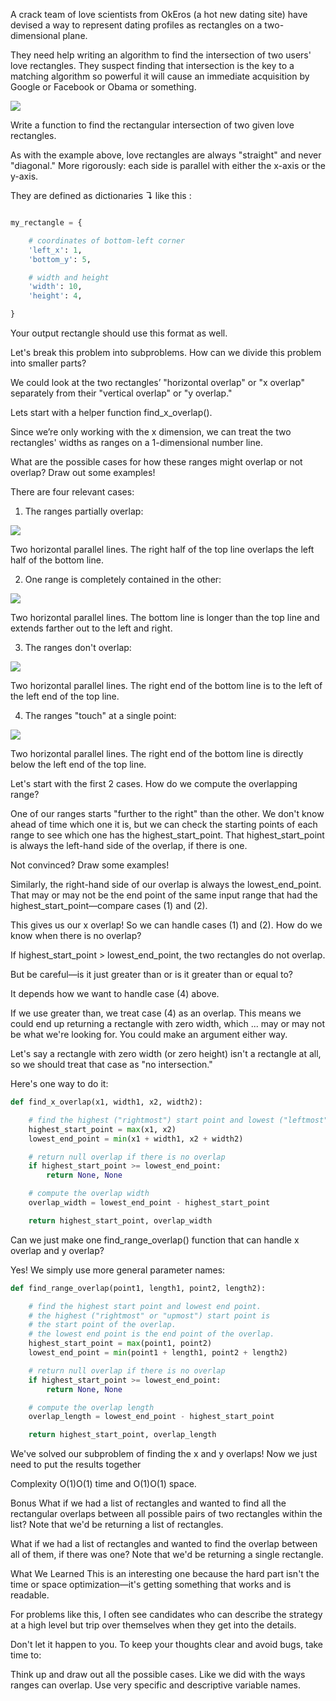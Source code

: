 A crack team of love scientists from OkEros (a hot new dating site) have devised a way to represent dating profiles as rectangles on a two-dimensional plane.

They need help writing an algorithm to find the intersection of two users' love rectangles. They suspect finding that intersection is the key to a matching algorithm so powerful it will cause an immediate acquisition by Google or Facebook or Obama or something.

![](https://www.interviewcake.com/images/svgs/rectangular_love__it_must_be_love.svg?bust=143)

Write a function to find the rectangular intersection of two given love rectangles.

As with the example above, love rectangles are always "straight" and never "diagonal." More rigorously: each side is parallel with either the x-axis or the y-axis.

They are defined as dictionaries ↴ like this :

```python

my_rectangle = {

    # coordinates of bottom-left corner
    'left_x': 1,
    'bottom_y': 5,

    # width and height
    'width': 10,
    'height': 4,

}
```

Your output rectangle should use this format as well.

Let's break this problem into subproblems. How can we divide this problem into smaller parts?

We could look at the two rectangles’ "horizontal overlap" or "x overlap" separately from their "vertical overlap" or "y overlap."

Lets start with a helper function find_x_overlap().

Since we’re only working with the x dimension, we can treat the two rectangles' widths as ranges on a 1-dimensional number line.

What are the possible cases for how these ranges might overlap or not overlap? Draw out some examples!

There are four relevant cases:

1) The ranges partially overlap:

![](https://www.interviewcake.com/images/svgs/rectangular_love__partially_overlap.svg?bust=143)

Two horizontal parallel lines. The right half of the top line overlaps the left half of the bottom line.


2) One range is completely contained in the other:

![](https://www.interviewcake.com/images/svgs/rectangular_love__completely_contained.svg?bust=143)

Two horizontal parallel lines. The bottom line is longer than the top line and extends farther out to the left and right.


3) The ranges don't overlap:

![](https://www.interviewcake.com/images/svgs/rectangular_love__dont_overlap.svg?bust=143)

Two horizontal parallel lines. The right end of the bottom line is to the left of the left end of the top line.


4) The ranges "touch" at a single point:

![](https://www.interviewcake.com/images/svgs/rectangular_love__touch_at_single_point.svg?bust=143)

Two horizontal parallel lines. The right end of the bottom line is directly below the left end of the top line.

Let's start with the first 2 cases. How do we compute the overlapping range?

One of our ranges starts "further to the right" than the other. We don't know ahead of time which one it is, but we can check the starting points of each range to see which one has the highest_start_point. That highest_start_point is always the left-hand side of the overlap, if there is one.

Not convinced? Draw some examples!

Similarly, the right-hand side of our overlap is always the lowest_end_point. That may or may not be the end point of the same input range that had the highest_start_point—compare cases (1) and (2).

This gives us our x overlap! So we can handle cases (1) and (2). How do we know when there is no overlap?

If highest_start_point > lowest_end_point, the two rectangles do not overlap.

But be careful—is it just greater than or is it greater than or equal to?

It depends how we want to handle case (4) above.

If we use greater than, we treat case (4) as an overlap. This means we could end up returning a rectangle with zero width, which ... may or may not be what we're looking for. You could make an argument either way.

Let's say a rectangle with zero width (or zero height) isn't a rectangle at all, so we should treat that case as "no intersection."

Here's one way to do it:

```python
def find_x_overlap(x1, width1, x2, width2):

    # find the highest ("rightmost") start point and lowest ("leftmost") end point
    highest_start_point = max(x1, x2)
    lowest_end_point = min(x1 + width1, x2 + width2)

    # return null overlap if there is no overlap
    if highest_start_point >= lowest_end_point: 
        return None, None

    # compute the overlap width
    overlap_width = lowest_end_point - highest_start_point

    return highest_start_point, overlap_width
```

Can we just make one find_range_overlap() function that can handle x overlap and y overlap?

Yes! We simply use more general parameter names:

```python
def find_range_overlap(point1, length1, point2, length2):

    # find the highest start point and lowest end point.
    # the highest ("rightmost" or "upmost") start point is
    # the start point of the overlap.
    # the lowest end point is the end point of the overlap.
    highest_start_point = max(point1, point2)
    lowest_end_point = min(point1 + length1, point2 + length2)

    # return null overlap if there is no overlap
    if highest_start_point >= lowest_end_point:
        return None, None

    # compute the overlap length
    overlap_length = lowest_end_point - highest_start_point

    return highest_start_point, overlap_length
```

We've solved our subproblem of finding the x and y overlaps! Now we just need to put the results together

Complexity
O(1)O(1) time and O(1)O(1) space.

Bonus
What if we had a list of rectangles and wanted to find all the rectangular overlaps between all possible pairs of two rectangles within the list? Note that we'd be returning a list of rectangles.

What if we had a list of rectangles and wanted to find the overlap between all of them, if there was one? Note that we'd be returning a single rectangle.

What We Learned
This is an interesting one because the hard part isn't the time or space optimization—it's getting something that works and is readable.

For problems like this, I often see candidates who can describe the strategy at a high level but trip over themselves when they get into the details.

Don't let it happen to you. To keep your thoughts clear and avoid bugs, take time to:

Think up and draw out all the possible cases. Like we did with the ways ranges can overlap.
Use very specific and descriptive variable names.